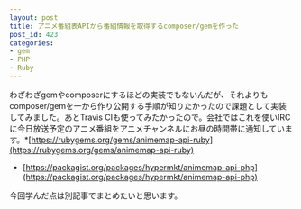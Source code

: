 ```yaml
---
layout: post
title: アニメ番組表APIから番組情報を取得するcomposer/gemを作った
post_id: 423
categories: 
- gem
- PHP
- Ruby
---
```


わざわざgemやcomposerにするほどの実装でもないんだが、それよりもcomposer/gemを一から作り公開する手順が知りたかったので課題として実装してみました。あとTravis CIも使ってみたかったので。会社ではこれを使いIRCに今日放送予定のアニメ番組をアニメチャンネルにお昼の時間帯に通知しています。*[https://rubygems.org/gems/animemap-api-ruby](https://rubygems.org/gems/animemap-api-ruby)


*  [https://packagist.org/packages/hypermkt/animemap-api-php](https://packagist.org/packages/hypermkt/animemap-api-php)

今回学んだ点は別記事でまとめたいと思います。